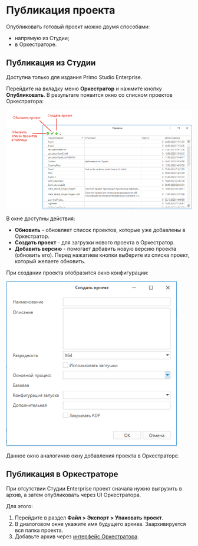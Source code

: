 # Публикация проекта

Опубликовать готовый проект можно двумя способами:
* напрямую из Студии;
* в Оркестраторе.

## Публикация из Студии

Доступна только для издания Primo Studio Enterprise. 

Перейдите на вкладку меню **Оркестратор** и нажмите кнопку **Опубликовать**. В результате появится окно со списком проектов Оркестратора:

![](<../../.gitbook/assets/list-projects-in-studio-for-publish.png>)

В окне доступны действия:

* **Обновить** - обновляет список проектов, которые уже добавлены в Оркестратор.
* **Создать проект** - для загрузки нового проекта в Оркестратор.
* **Добавить версию** - помогает добавить новую версию проекта (обновить его). Перед нажатием кнопки выберите из списка проект, который желаете обновить.

При создании проекта отобразится окно конфигурации:

![](<../../.gitbook/assets/publish-rpa-project-from-studio.png>)

Данное окно аналогично окну добавления проекта в Оркестраторе.

## Публикация в Оркестраторе

При отсутствии Студии Enterprise проект сначала нужно выгрузить в архив, а затем опубликовать через UI Оркестратора.

Для этого:
1. Перейдите в раздел **Файл > Экспорт > Упаковать проект**.
2. В диалоговом окне укажите имя будущего архива. Заархивируется вся папка проекта.
3. Добавьте архив через [интерфейс Оркестратора](https://docs.primo-rpa.ru/primo-rpa/orchestrator/basics#dobavlenie-rpa-proekta).
